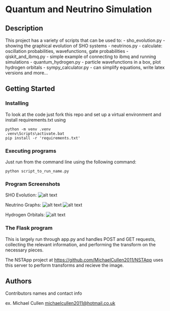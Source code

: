 # Quantum and Neutrino Simulation

## Description

This project has a variety of scripts that can be used to:
    - sho_evolution.py - showing the graphical evolution of SHO systems
    - neutrinos.py - calculate: oscillation probabilities, wavefunctions, gate probabilities
    - qiskit_and_ibmq.py - simple example of connecting to ibmq and running simulations
    - quantum_hydrogen.py - particle wavefunctions in a box, plot hydrogen orbitals
    - sympy_calculator.py - can simplify equations, write latex versions and more...


## Getting Started

### Installing

To look at the code just fork this repo and set up a virtual environment and install requirements.txt using
```
python -m venv .venv
.venv\Scripts\activate.bat
pip install -r 'requirements.txt'
```

### Executing programs
Just run from the command line using the following command:

```
python script_to_run_name.py
```

### Program Screenshots
SHO Evolution:
![alt text](https://github.com/MichaelCullen2011/QuantumAndNeutrinos/blob/master/sho_evolution.png?raw=true)

Neutrino Graphs:
![alt text](https://github.com/MichaelCullen2011/QuantumAndNeutrinos/blob/master/neutrino_oscillation.png?raw=true)
![alt text](https://github.com/MichaelCullen2011/QuantumAndNeutrinos/blob/master/neutrino_gates.png?raw=true)


Hydrogen Orbitals:
![alt text](https://github.com/MichaelCullen2011/QuantumAndNeutrinos/blob/master/quantum_hydrogen.png?raw=true)


### The Flask program
This is largely run through app.py and handles POST and GET requests, collecting the relevant information, and performing the transform on the necessary pieces.

The NSTApp project at https://github.com/MichaelCullen2011/NSTApp uses this server to perform transforms and recieve the image.

## Authors

Contributors names and contact info

ex. Michael Cullen
michaelcullen2011@hotmail.co.uk

